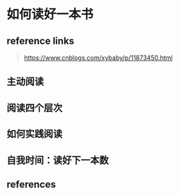 # 如何读好一本书

## reference links

>  https://www.cnblogs.com/xybaby/p/11873450.html 

## 主动阅读

## 阅读四个层次

## 如何实践阅读

## 自我时间：读好下一本数

## references

